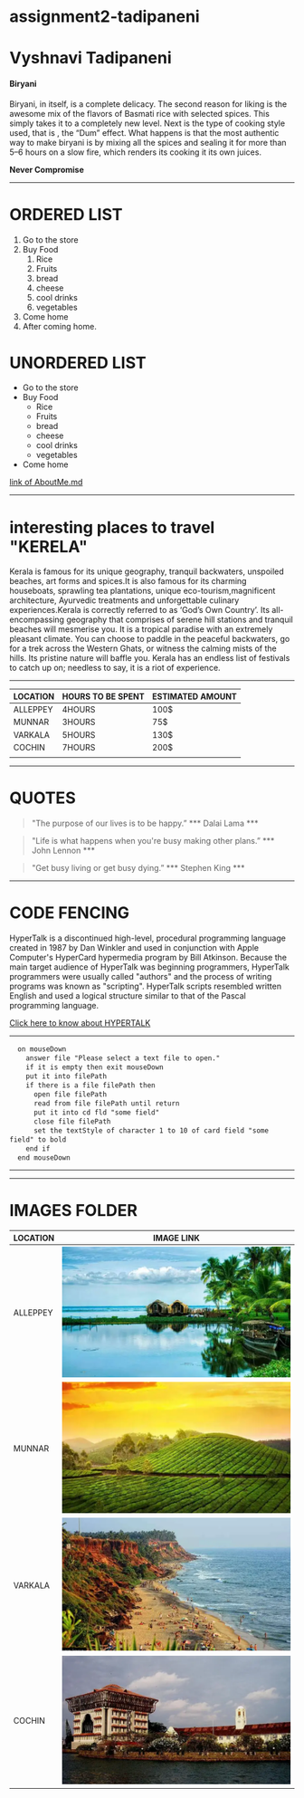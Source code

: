# assignment2-tadipaneni
# Vyshnavi Tadipaneni
#### Biryani
Biryani, in itself, is a complete delicacy. The second reason for liking is the awesome mix of the flavors of Basmati rice with selected spices. This simply takes it to a completely new level. Next is the type of cooking style used, that is , the “Dum” effect. What happens is that the most authentic way to make biryani is by mixing all the spices and sealing it for more than 5–6 hours on a slow fire, which renders its cooking it its own juices. 

**Never Compromise**

___________________________________________________________________________

# ORDERED LIST
1. Go to the store
2. Buy Food
      1. Rice 
      2. Fruits
      3. bread
      4. cheese
      5. cool drinks
      6. vegetables
1. Come home
2. After coming home.

# UNORDERED LIST
* Go to the store
* Buy Food
    * Rice
    * Fruits
    * bread
    * cheese
    * cool drinks
    * vegetables
* Come home

[link of AboutMe.md](AboutMe.md)

_________________________________________________________________________________________________________

# interesting places to travel "KERELA"

Kerala is famous for its unique geography, tranquil backwaters, unspoiled beaches, art forms and spices.It is also famous for its charming houseboats, sprawling tea plantations, unique eco-tourism,magnificent architecture, Ayurvedic treatments and unforgettable culinary experiences.Kerala is correctly referred to as ‘God’s Own Country’. Its all-encompassing geography that comprises of serene hill stations and tranquil beaches will mesmerise you. It is a tropical paradise with an extremely pleasant climate. You can choose to paddle in the peaceful backwaters, go for a trek across the Western Ghats, or witness the calming mists of the hills. Its pristine nature will baffle you. Kerala has an endless list of festivals to catch up on; needless to say, it is a riot of experience.

_________________________________________________________________________________________________________


                                                        
|   LOCATION       |   HOURS TO BE SPENT  |   ESTIMATED AMOUNT   |
|------------------|----------------------|----------------------|
|    ALLEPPEY      |   4HOURS             |        100$          |
|     MUNNAR       |   3HOURS             |         75$          |
|     VARKALA      |    5HOURS            |         130$         |
|      COCHIN      |    7HOURS            |          200$        | 
|                  |                      |                      |                

_________________________________________________________________________________________________________

# QUOTES
> "The purpose of our lives is to be happy.”  *** Dalai Lama ***

> "Life is what happens when you're busy making other plans.”  *** John Lennon ***

>  "Get busy living or get busy dying.”  *** Stephen King ***

_________________________________________________________________________________________________________

# CODE FENCING

HyperTalk is a discontinued high-level, procedural programming language created in 1987 by Dan Winkler and used in conjunction with Apple Computer's HyperCard hypermedia program by Bill Atkinson. Because the main target audience of HyperTalk was beginning programmers, HyperTalk programmers were usually called "authors" and the process of writing programs was known as "scripting". HyperTalk scripts resembled written English and used a logical structure similar to that of the Pascal programming language.

[Click here to know about HYPERTALK](https://en.wikipedia.org/wiki/HyperTalk)

_________________________________________________________________________________________________________

```
  on mouseDown
    answer file "Please select a text file to open."
    if it is empty then exit mouseDown
    put it into filePath
    if there is a file filePath then
      open file filePath
      read from file filePath until return
      put it into cd fld "some field"
      close file filePath
      set the textStyle of character 1 to 10 of card field "some field" to bold
    end if
  end mouseDown

  ```
  ***

  _______________________________________________________________________________________________________

  # IMAGES FOLDER

| LOCATION     |    IMAGE LINK                        |
| -------------|--------------------------------------|                 
|  ALLEPPEY    |   ![ALLEPEY](alleppey.png)            |                
|  MUNNAR      |   ![MUNNAR](munnar.png)               | 
|  VARKALA     |   ![VARKALA](varkala.png)             |
|  COCHIN      |   ![COCHIN](cochin.png)               |
                                    
                                                               
